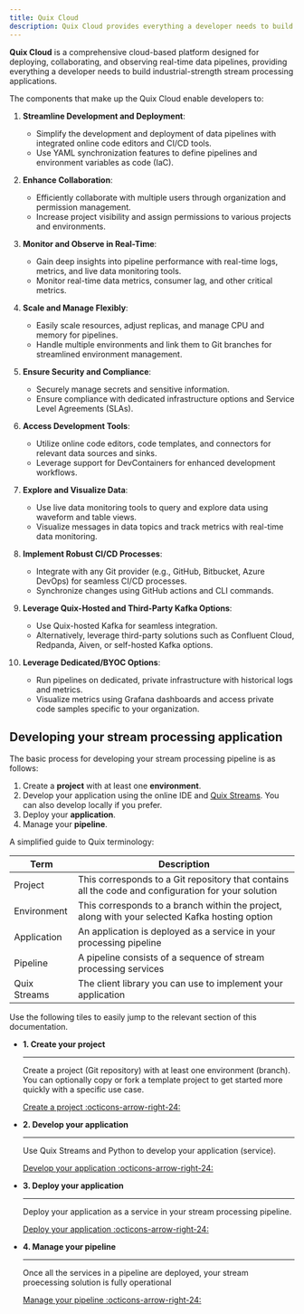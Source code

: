```yaml
---
title: Quix Cloud
description: Quix Cloud provides everything a developer needs to build industrial-strength stream processing applications.
---
```


**Quix Cloud** is a comprehensive cloud-based platform designed for deploying, collaborating, and observing real-time data pipelines, providing everything a developer needs to build industrial-strength stream processing applications.

The components that make up the Quix Cloud enable developers to:

1. **Streamline Development and Deployment**:
    - Simplify the development and deployment of data pipelines with integrated online code editors and CI/CD tools.
    - Use YAML synchronization features to define pipelines and environment variables as code (IaC).

2. **Enhance Collaboration**:
    - Efficiently collaborate with multiple users through organization and permission management.
    - Increase project visibility and assign permissions to various projects and environments.

3. **Monitor and Observe in Real-Time**:
    - Gain deep insights into pipeline performance with real-time logs, metrics, and live data monitoring tools.
    - Monitor real-time data metrics, consumer lag, and other critical metrics.

4. **Scale and Manage Flexibly**:
    - Easily scale resources, adjust replicas, and manage CPU and memory for pipelines.
    - Handle multiple environments and link them to Git branches for streamlined environment management.

5. **Ensure Security and Compliance**:
    - Securely manage secrets and sensitive information.
    - Ensure compliance with dedicated infrastructure options and Service Level Agreements (SLAs).

6. **Access Development Tools**:
    - Utilize online code editors, code templates, and connectors for relevant data sources and sinks.
    - Leverage support for DevContainers for enhanced development workflows.

7. **Explore and Visualize Data**:
    - Use live data monitoring tools to query and explore data using waveform and table views.
    - Visualize messages in data topics and track metrics with real-time data monitoring.

8. **Implement Robust CI/CD Processes**:
    - Integrate with any Git provider (e.g., GitHub, Bitbucket, Azure DevOps) for seamless CI/CD processes.
    - Synchronize changes using GitHub actions and CLI commands.

9. **Leverage Quix-Hosted and Third-Party Kafka Options**:
    - Use Quix-hosted Kafka for seamless integration.
    - Alternatively, leverage third-party solutions such as Confluent Cloud, Redpanda, Aiven, or self-hosted Kafka options.

10. **Leverage Dedicated/BYOC Options**:
    - Run pipelines on dedicated, private infrastructure with historical logs and metrics.
    - Visualize metrics using Grafana dashboards and access private code samples specific to your organization.


## Developing your stream processing application

The basic process for developing your stream processing pipeline is as follows:

1. Create a **project** with at least one **environment**.
2. Develop your application using the online IDE and [Quix Streams](https://quix.io/docs/quix-streams/introduction.html). You can also develop locally if you prefer.
3. Deploy your **application**.
4. Manage your **pipeline**.

A simplified guide to Quix terminology:

| Term | Description|
|----|----|
| Project | This corresponds to a Git repository that contains all the code and configuration for your solution |
| Environment | This corresponds to a branch within the project, along with your selected Kafka hosting option |
| Application | An application is deployed as a service in your processing pipeline |
| Pipeline | A pipeline consists of a sequence of stream processing services |
| Quix Streams | The client library you can use to implement your application |

Use the following tiles to easily jump to the relevant section of this documentation.

<div class="grid cards" markdown>

- __1. Create your project__

    ---

    Create a project (Git repository) with at least one environment (branch). You can optionally copy or fork a template project to get started more quickly with a specific use case.

    [Create a project :octicons-arrow-right-24:](../create/overview.md)

- __2. Develop your application__

    ---

    Use Quix Streams and Python to develop your application (service).

    [Develop your application :octicons-arrow-right-24:](../develop/overview.md)

- __3. Deploy your application__

    ---
    
    Deploy your application as a service in your stream processing pipeline.

    [Deploy your application :octicons-arrow-right-24:](../deploy/overview.md)

- __4. Manage your pipeline__

    ---
    
    Once all the services in a pipeline are deployed, your stream proecessing solution is fully operational

    [Manage your pipeline :octicons-arrow-right-24:](../manage/overview.md)

</div>




